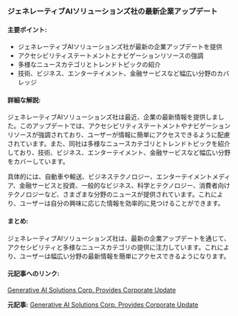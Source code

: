 ### ジェネレーティブAIソリューションズ社の最新企業アップデート

#### 主要ポイント:
- ジェネレーティブAIソリューションズ社が最新の企業アップデートを提供
- アクセシビリティステートメントとナビゲーションリソースの強調
- 多様なニュースカテゴリとトレンドトピックの紹介
- 技術、ビジネス、エンターテイメント、金融サービスなど幅広い分野のカバレッジ

#### 詳細な解説:
ジェネレーティブAIソリューションズ社は最近、企業の最新情報を提供しました。このアップデートでは、アクセシビリティステートメントやナビゲーションリソースが強調されており、ユーザーが情報に簡単にアクセスできるように配慮されています。また、同社は多様なニュースカテゴリとトレンドトピックを紹介しており、技術、ビジネス、エンターテイメント、金融サービスなど幅広い分野をカバーしています。

具体的には、自動車や輸送、ビジネステクノロジー、エンターテイメントメディア、金融サービスと投資、一般的なビジネス、科学とテクノロジー、消費者向けテクノロジーなど、さまざまな分野のニュースが提供されています。これにより、ユーザーは自分の興味に応じた情報を効率的に見つけることができます。

#### まとめ:
ジェネレーティブAIソリューションズ社は、最新の企業アップデートを通じて、アクセシビリティと多様なニュースカテゴリの提供に注力しています。これにより、ユーザーは幅広い分野の最新情報を簡単にアクセスできるようになります。

#### 元記事へのリンク:
[Generative AI Solutions Corp. Provides Corporate Update](リンク先URL)

**元記事:** [Generative AI Solutions Corp. Provides Corporate Update](https://www.newswire.ca/news-releases/generative-ai-solutions-corp-provides-corporate-update-849667373.html)